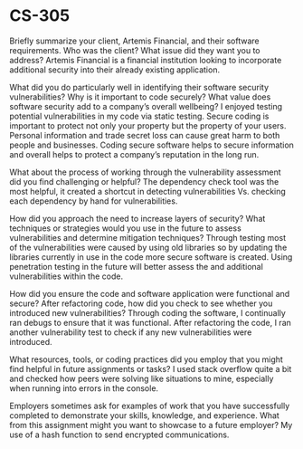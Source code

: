# CS-305

Briefly summarize your client, Artemis Financial, and their software requirements. Who was the client? What issue did they want you to address?
Artemis Financial is a financial institution looking to incorporate additional security into their already existing application.

What did you do particularly well in identifying their software security vulnerabilities? Why is it important to code securely? What value does software security add to a company’s overall wellbeing?
I enjoyed testing potential vulnerabilities in my code via static testing. Secure coding is important to protect not only your property but the property of your users. Personal information and trade secret loss can cause great harm to both people and businesses. Coding secure software helps to secure information and overall helps to protect a company’s reputation in the long run.

What about the process of working through the vulnerability assessment did you find challenging or helpful?
The dependency check tool was the most helpful, it created a shortcut in detecting vulnerabilities Vs. checking each dependency by hand for vulnerabilities.

How did you approach the need to increase layers of security? What techniques or strategies would you use in the future to assess vulnerabilities and determine mitigation techniques?
Through testing most of the vulnerabilities were caused by using old libraries so by updating the libraries currently in use in the code more secure software is created. Using penetration testing in the future will better assess the and additional vulnerabilities within the code.

How did you ensure the code and software application were functional and secure? After refactoring code, how did you check to see whether you introduced new vulnerabilities?
Through coding the software, I continually ran debugs to ensure that it was functional. After refactoring the code, I ran another vulnerability test to check if any new vulnerabilities were introduced.

What resources, tools, or coding practices did you employ that you might find helpful in future assignments or tasks?
I used stack overflow quite a bit and checked how peers were solving like situations to mine, especially when running into errors in the console.

Employers sometimes ask for examples of work that you have successfully completed to demonstrate your skills, knowledge, and experience. What from this assignment might you want to showcase to a future employer?
My use of a hash function to send encrypted communications.
